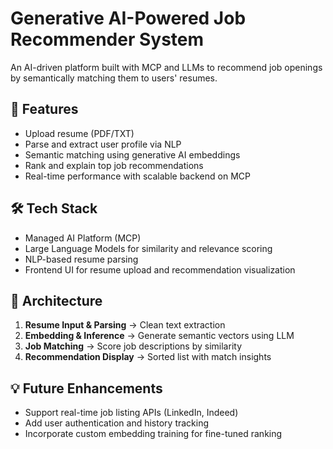 # Generative AI-Powered Job Recommender System

An AI-driven platform built with MCP and LLMs to recommend job openings by semantically matching them to users' resumes.

## 🚀 Features

- Upload resume (PDF/TXT)
- Parse and extract user profile via NLP
- Semantic matching using generative AI embeddings
- Rank and explain top job recommendations
- Real-time performance with scalable backend on MCP

## 🛠 Tech Stack

- Managed AI Platform (MCP)
- Large Language Models for similarity and relevance scoring
- NLP-based resume parsing
- Frontend UI for resume upload and recommendation visualization

## 📂 Architecture

1. **Resume Input & Parsing** → Clean text extraction
2. **Embedding & Inference** → Generate semantic vectors using LLM
3. **Job Matching** → Score job descriptions by similarity
4. **Recommendation Display** → Sorted list with match insights

## 💡 Future Enhancements

- Support real-time job listing APIs (LinkedIn, Indeed)
- Add user authentication and history tracking
- Incorporate custom embedding training for fine-tuned ranking
